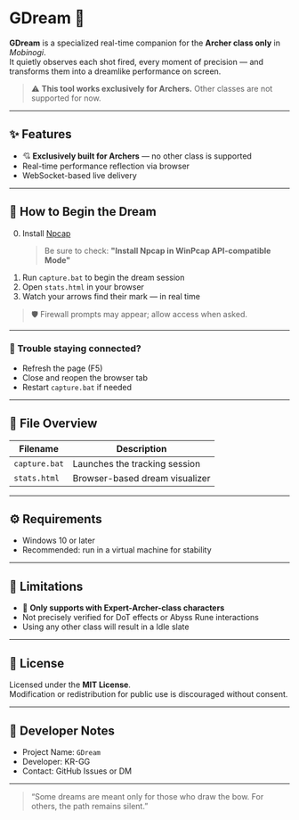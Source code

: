 # GDream 🌙

**GDream** is a specialized real-time companion for the **Archer class only** in *Mobinogi*.  
It quietly observes each shot fired, every moment of precision — and transforms them into a dreamlike performance on screen.

> ⚠️ **This tool works exclusively for Archers.** Other classes are not supported for now.

---

## ✨ Features

- 💘 **Exclusively built for Archers** — no other class is supported
- Real-time performance reflection via browser
- WebSocket-based live delivery

---

## 🌌 How to Begin the Dream

0. Install [Npcap](https://nmap.org/npcap/)  
   > Be sure to check: **"Install Npcap in WinPcap API-compatible Mode"**
1. Run `capture.bat` to begin the dream session  
2. Open `stats.html` in your browser  
3. Watch your arrows find their mark — in real time

> 🛡️ Firewall prompts may appear; allow access when asked.

---

### 🔄 Trouble staying connected?

- Refresh the page (F5)
- Close and reopen the browser tab
- Restart `capture.bat` if needed

---

## 📁 File Overview

| Filename         | Description                        |
|------------------|------------------------------------|
| `capture.bat`    | Launches the tracking session      |
| `stats.html`     | Browser-based dream visualizer     |

---

## ⚙️ Requirements

- Windows 10 or later  
- Recommended: run in a virtual machine for stability

---

## 🚧 Limitations

- 🏹 **Only supports with Expert-Archer-class characters**
- Not precisely verified for DoT effects or Abyss Rune interactions
- Using any other class will result in a Idle slate

---

## 📜 License

Licensed under the **MIT License**.  
Modification or redistribution for public use is discouraged without consent.

---

## 👤 Developer Notes

- Project Name: `GDream`  
- Developer: KR-GG  
- Contact: GitHub Issues or DM

---

> “Some dreams are meant only for those who draw the bow. For others, the path remains silent.”
